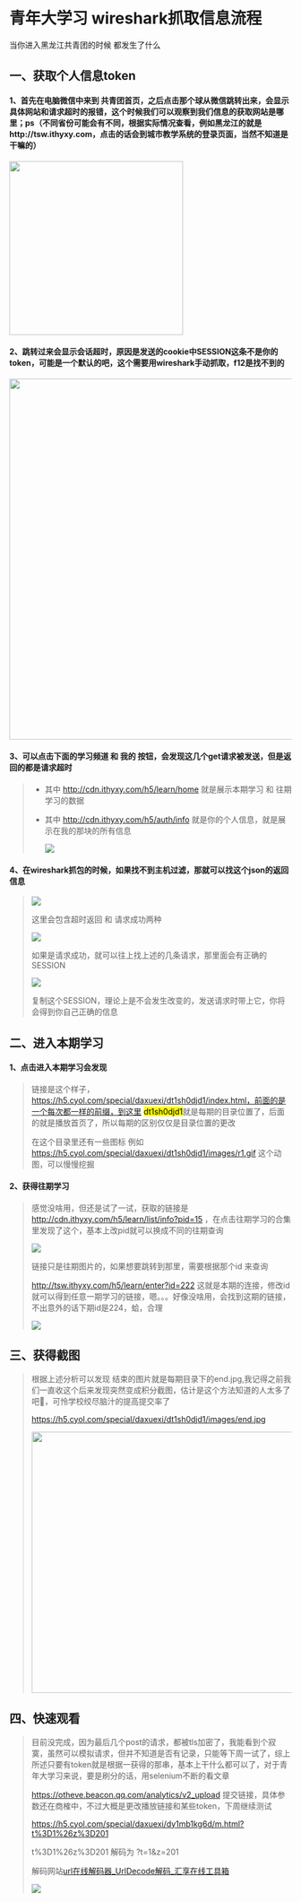# 青年大学习 wireshark抓取信息流程

当你进入黑龙江共青团的时候 都发生了什么

## 一、获取个人信息token

#### 1、首先在电脑微信中来到 共青团首页，之后点击那个球从微信跳转出来，会显示具体网站和请求超时的报错，这个时候我们可以观察到我们信息的获取网站是哪里；ps（不同省份可能会有不同，根据实际情况查看，例如黑龙江的就是http://tsw.ithyxy.com，点击的话会到城市教学系统的登录页面，当然不知道是干嘛的）

<img src="file:///C:/Users/foreverqisui/AppData/Roaming/marktext/images/2022-10-14-15-19-54-image.png" title="" alt="" width="310">

#### 2、跳转过来会显示会话超时，原因是发送的cookie中SESSION这条不是你的token，可能是一个默认的吧，这个需要用wireshark手动抓取，f12是找不到的

<img src="file:///C:/Users/foreverqisui/AppData/Roaming/marktext/images/2022-10-14-15-21-04-image.png" title="" alt="" width="644">

#### 3、可以点击下面的学习频道 和 我的 按钮，会发现这几个get请求被发送，但是返回的都是请求超时

> * 其中 http://cdn.ithyxy.com/h5/learn/home 就是展示本期学习 和 往期学习的数据
> 
> * 其中 http://cdn.ithyxy.com/h5/auth/info 就是你的个人信息，就是展示在我的那块的所有信息
>   
>   ![](C:\Users\foreverqisui\AppData\Roaming\marktext\images\2022-10-14-15-26-59-image.png)

#### 4、在wireshark抓包的时候，如果找不到主机过滤，那就可以找这个json的返回信息

> ![](C:\Users\foreverqisui\AppData\Roaming\marktext\images\2022-10-14-15-34-42-image.png)
> 
> 这里会包含超时返回 和 请求成功两种
> 
> ![](C:\Users\foreverqisui\AppData\Roaming\marktext\images\2022-10-14-15-37-30-image.png)
> 
> 如果是请求成功，就可以往上找上述的几条请求，那里面会有正确的SESSION
> 
> ![](C:\Users\foreverqisui\AppData\Roaming\marktext\images\2022-10-14-15-39-02-image.png)
> 
> 复制这个SESSION，理论上是不会发生改变的，发送请求时带上它，你将会得到你自己正确的信息

## 二、进入本期学习

#### 1、点击进入本期学习会发现

> 链接是这个样子，https://h5.cyol.com/special/daxuexi/dt1sh0djd1/index.html，前面的是一个每次都一样的前缀，到这里 <mark>dt1sh0djd1</mark>就是每期的目录位置了，后面的就是播放首页了，所以每期的区别仅仅是目录位置的更改
> 
> 在这个目录里还有一些图标 例如 https://h5.cyol.com/special/daxuexi/dt1sh0djd1/images/r1.gif 这个动图，可以慢慢挖掘

#### 2、获得往期学习

> 感觉没啥用，但还是试了一试，获取的链接是 http://cdn.ithyxy.com/h5/learn/list/info?pid=15 ，在点击往期学习的合集里发现了这个，基本上改pid就可以换成不同的往期查询
> 
> ![](C:\Users\foreverqisui\AppData\Roaming\marktext\images\2022-10-14-15-56-59-image.png)
> 
> 链接只是往期图片的，如果想要跳转到那里，需要根据那个id 来查询
> 
> http://tsw.ithyxy.com/h5/learn/enter?id=222 这就是本期的连接，修改id就可以得到任意一期学习的链接，嗯。。。好像没啥用，会找到这期的链接，不出意外的话下期id是224，蛤，合理
> 
> ![](C:\Users\foreverqisui\AppData\Roaming\marktext\images\2022-10-14-15-58-51-image.png)

## 三、获得截图

> 根据上述分析可以发现 结束的图片就是每期目录下的end.jpg,我记得之前我们一直收这个后来发现突然变成积分截图，估计是这个方法知道的人太多了吧🤣，可怜学校绞尽脑汁的提高提交率了
> 
> https://h5.cyol.com/special/daxuexi/dt1sh0djd1/images/end.jpg
> 
> <img title="" src="file:///C:/Users/foreverqisui/AppData/Roaming/marktext/images/2022-10-14-16-02-57-image.png" alt="" width="466">

## 四、快速观看

> 目前没完成，因为最后几个post的请求，都被tls加密了，我能看到个寂寞，虽然可以模拟请求，但并不知道是否有记录，只能等下周一试了，综上所述只要有token就是根据一获得的那串，基本上干什么都可以了，对于青年大学习来说，要是刷分的话，用selenium不断的看文章
> 
> https://otheve.beacon.qq.com/analytics/v2_upload 提交链接，具体参数还在商榷中，不过大概是更改播放链接和某些token，下周继续测试
> 
> https://h5.cyol.com/special/daxuexi/dy1mb1kg6d/m.html?t%3D1%26z%3D201
> 
> t%3D1%26z%3D201 解码为 ?t=1&z=201
> 
> 解码网站[url在线解码器_UrlDecode解码_汇享在线工具箱](http://tool.huixiang360.com/str/url-decode.php)
> 
> ![](C:\Users\foreverqisui\AppData\Roaming\marktext\images\2022-10-14-16-26-01-image.png)
